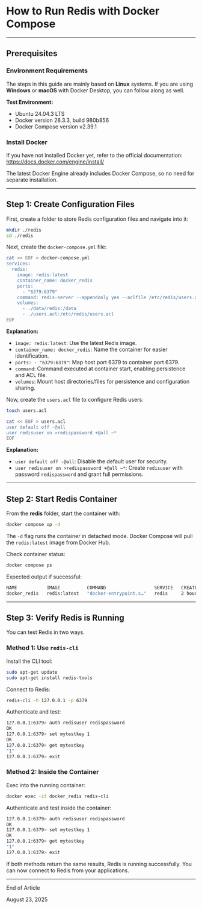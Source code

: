 # How to Run Redis with Docker Compose

---

## Prerequisites

### Environment Requirements

The steps in this guide are mainly based on **Linux** systems. If you are using **Windows** or **macOS** with Docker Desktop, you can follow along as well.

**Test Environment:**

* Ubuntu 24.04.3 LTS
* Docker version 28.3.3, build 980b856
* Docker Compose version v2.39.1

### Install Docker

If you have not installed Docker yet, refer to the official documentation: https://docs.docker.com/engine/install/

The latest Docker Engine already includes Docker Compose, so no need for separate installation.

---

## Step 1: Create Configuration Files

First, create a folder to store Redis configuration files and navigate into it:

```bash
mkdir ./redis
cd ./redis
```

Next, create the `docker-compose.yml` file:

```bash
cat << EOF > docker-compose.yml
services:
  redis:
    image: redis:latest
    container_name: docker_redis
    ports:
      - "6379:6379"
    command: redis-server --appendonly yes --aclfile /etc/redis/users.acl
    volumes:
      - ./data/redis:/data
      - ./users.acl:/etc/redis/users.acl
EOF
```

**Explanation:**

  * `image: redis:latest`: Use the latest Redis image.
  * `container_name: docker_redis`: Name the container for easier identification.
  * `ports: - "6379:6379"`: Map host port 6379 to container port 6379.
  * `command`: Command executed at container start, enabling persistence and ACL file.
  * `volumes`: Mount host directories/files for persistence and configuration sharing.

Now, create the `users.acl` file to configure Redis users:

```bash
touch users.acl

cat << EOF > users.acl
user default off -@all
user redisuser on >redispassword +@all ~*
EOF
```

**Explanation:**

  * `user default off -@all`: Disable the default user for security.
  * `user redisuser on >redispassword +@all ~*`: Create `redisuser` with password `redispassword` and grant full permissions.

---

## Step 2: Start Redis Container

From the **redis** folder, start the container with:

```bash
docker compose up -d
```

The `-d` flag runs the container in detached mode. Docker Compose will pull the `redis:latest` image from Docker Hub.

Check container status:

```bash
docker compose ps
```

Expected output if successful:

```bash
NAME           IMAGE          COMMAND                  SERVICE   CREATED       STATUS       PORTS
docker_redis   redis:latest   "docker-entrypoint.s…"   redis     2 hours ago   Up 2 hours   0.0.0.0:6379->6379/tcp, [::]:6379->6379/tcp
```

---

## Step 3: Verify Redis is Running

You can test Redis in two ways.

### Method 1: Use `redis-cli`

Install the CLI tool:

```bash
sudo apt-get update
sudo apt-get install redis-tools
```

Connect to Redis:

```bash
redis-cli -h 127.0.0.1 -p 6379
```

Authenticate and test:

```bash
127.0.0.1:6379> auth redisuser redispassword
OK
127.0.0.1:6379> set mytestkey 1
OK
127.0.0.1:6379> get mytestkey
"1"
127.0.0.1:6379> exit
```

### Method 2: Inside the Container

Exec into the running container:

```bash
docker exec -it docker_redis redis-cli
```

Authenticate and test inside the container:

```bash
127.0.0.1:6379> auth redisuser redispassword
OK
127.0.0.1:6379> set mytestkey 1
OK
127.0.0.1:6379> get mytestkey
"1"
127.0.0.1:6379> exit
```

If both methods return the same results, Redis is running successfully. You can now connect to Redis from your applications.

---

End of Article

August 23, 2025
